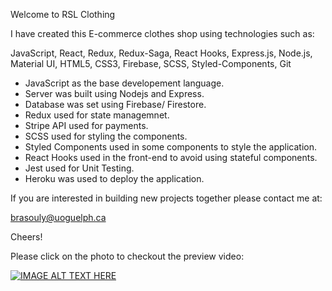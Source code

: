 Welcome to RSL Clothing

I have created this E-commerce clothes shop using technologies such as:

JavaScript, React, Redux, Redux-Saga, React Hooks, Express.js, Node.js, 
Material UI, HTML5, CSS3, Firebase, SCSS, Styled-Components, Git

- JavaScript as the base developement language.
- Server was built using Nodejs and Express.
- Database was set using Firebase/ Firestore.
- Redux used for state managemnet.
- Stripe API used for payments.
- SCSS used for styling the components.
- Styled Components used in some components to style the application.
- React Hooks used in the front-end to avoid using stateful components.
- Jest used for Unit Testing.
- Heroku was used to deploy the application.


If you are interested in building new projects together please contact me at:

brasouly@uoguelph.ca

Cheers!

Please click on the photo to checkout the preview video:



[![IMAGE ALT TEXT HERE](https://img.youtube.com/vi/B5zsPV9wqu8/0.jpg)](https://www.youtube.com/watch?v=B5zsPV9wqu8)

